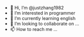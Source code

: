 - 👋 Hi, I’m @justzhang1982
- 👀 I’m interested in programmer
- 🌱 I’m currently learning english
- 💞️ I’m looking to collaborate on ...
- 📫 How to reach me ...

<!---
justzhang1982/justzhang1982 is a ✨ special ✨ repository because its `README.md` (this file) appears on your GitHub profile.
You can click the Preview link to take a look at your changes.
--->
